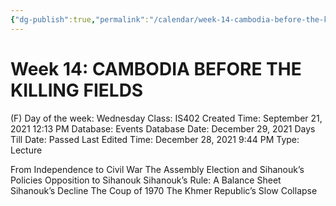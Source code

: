 ```yaml
---
{"dg-publish":true,"permalink":"/calendar/week-14-cambodia-before-the-killing-fields/"}
---
```


# Week 14: CAMBODIA BEFORE THE KILLING FIELDS

(F) Day of the week: Wednesday
Class: IS402
Created Time: September 21, 2021 12:13 PM
Database: Events Database
Date: December 29, 2021
Days Till Date: Passed
Last Edited Time: December 28, 2021 9:44 PM
Type: Lecture

From Independence to Civil War
The Assembly Election and Sihanouk’s Policies
Opposition to Sihanouk
Sihanouk’s Rule: A Balance Sheet
Sihanouk’s Decline
The Coup of 1970
The Khmer Republic’s Slow Collapse